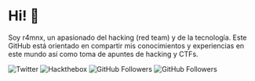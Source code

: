 # Hi! 👋
Soy r4mnx, un apasionado del hacking (red team) y de la tecnología. Este GitHub está orientado en compartir mis conocimientos y experiencias en este mundo así como toma de apuntes de hacking y CTFs.

![Twitter](https://twitter.com/i/flow/login?redirect_after_login=%2Fr4mnxNET)
![Hackthebox](https://app.hackthebox.com/profile/788855)
![GitHub Followers](https://img.shields.io/github/followers/r4mnx?style=social)
![GitHub Followers](https://img.shields.io/github/stars/r4mnx?style=social)
